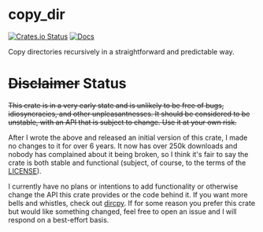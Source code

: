 # copy_dir

[![Crates.io Status](https://img.shields.io/crates/v/copy_dir.svg)](https://crates.io/crates/copy_dir)
[![Docs](https://docs.rs/copy_dir/badge.svg)](https://docs.rs/copy_dir)

Copy directories recursively in a straightforward and predictable way.

# ~~Disclaimer~~ Status

~~This crate is in a very early state and is unlikely to be free of bugs,
idiosyncracies, and other unpleasantnesses. It should be considered to be
unstable, with an API that is subject to change. Use it at your own risk.~~

After I wrote the above and released an initial version of this crate, I made
no changes to it for over 6 years. It now has over 250k downloads and nobody
has complained about it being broken, so I think it's fair to say the crate is
both stable and functional (subject, of course, to the terms of the
[LICENSE](LICENSE)).

I currently have no plans or intentions to add functionality or otherwise
change the API this crate provides or the code behind it. If you want more
bells and whistles, check out [dircpy](https://crates.io/crates/dircpy). If for
some reason you prefer this crate but would like something changed, feel free
to open an issue and I will respond on a best-effort basis.
